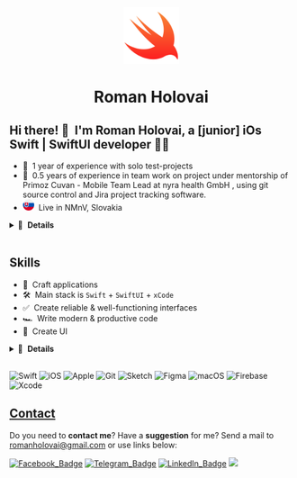 <div align="center">
  <a href="https://www.linkedin.com/in/romaholovai" rel="noopener" target="_blank">
    <img width="100" src="public/assets/swift.png" alt="Logo" />
  </a>
</div>

<h1 align="center">Roman Holovai</h1>

## Hi there! 👋 &nbsp;I'm Roman Holovai, a  [junior] iOs Swift | SwiftUI developer 👨‍💻

- 💼 &nbsp;1 year of experience with solo test-projects
- 💼 &nbsp;0.5 years of experience in team work on project under mentorship of Primoz Cuvan - Mobile Team Lead at nyra health GmbH , using git source control and Jira project tracking software.
- <img width="20" src="public/assets/sk.png"/> &nbsp;Live in NMnV, Slovakia

<details>
  <summary>🔽 &nbsp;<strong>Details</strong></summary>

- 👔 &nbsp;Organized & standalone
- 🤓 &nbsp;Love to code
- 🌱 &nbsp;Constantly learning
- 📐 &nbsp;Prone to perfectionism
- 🎓 &nbsp;Higher educations

</details>&nbsp;



## Skills

- 👾 &nbsp;Craft applications
- 🛠 &nbsp;Main stack is `Swift` + `SwiftUI` + `xCode`
- ✅ &nbsp;Create reliable & well-functioning interfaces
- 🏎 &nbsp;Write modern & productive code
- 🎨 &nbsp;Create UI 

<details>
  <summary>🔽 &nbsp;<strong>Details</strong></summary>

- 🧠 &nbsp;Choose a simple way to solve the problem
- 🧩 &nbsp;Use a patterns & techniques
- 🔧 &nbsp;Use modern frameworks, libraries, and tools
- 📱 &nbsp;Implement responsive interface 
- 🧹 &nbsp;Follow a consistent code style

</details>&nbsp;

![_Swift_](https://img.shields.io/badge/Swift-F05138?style=for-the-badge&logo=Swift&logoColor=white)
![iOS](https://img.shields.io/badge/iOS-000000?style=for-the-badge&logo=ios&logoColor=white)
![_Apple_](https://img.shields.io/badge/Apple-000000?style=for-the-badge&logo=Apple)
![Git](https://img.shields.io/badge/git-%23F05033.svg?style=for-the-badge&logo=git&logoColor=white)
![Sketch](https://img.shields.io/badge/Sketch-FFB387?style=for-the-badge&logo=sketch&logoColor=black)
![Figma](https://img.shields.io/badge/figma-%23F24E1E.svg?style=for-the-badge&logo=figma&logoColor=white)
![macOS](https://img.shields.io/badge/mac%20os-000000?style=for-the-badge&logo=macos&logoColor=F0F0F0)
![Firebase](https://img.shields.io/badge/Firebase-039BE5?style=for-the-badge&logo=Firebase&logoColor=white)
![Xcode](https://img.shields.io/badge/Xcode-007ACC?style=for-the-badge&logo=Xcode&logoColor=white)


## [Contact](https://michaelany.com/#/contact)

Do you need to **contact me**? Have a **suggestion** for me? Send a mail to romanholovai@gmail.com or use links below:

[![_Facebook_Badge_](https://img.shields.io/badge/Facebook-0866FF?style=for-the-badge&logo=Facebook)](https://www.facebook.com/grommys)
[![_Telegram_Badge_](https://img.shields.io/badge/Telegram-26A5E4?style=for-the-badge&logo=Telegram)](https://t.me/grommys)
[![_LinkedIn_Badge_](https://img.shields.io/badge/LinkedIn-0A66C2?style=for-the-badge&logo=LinkedIn)](https://www.linkedin.com/in/romaholovai)
![](https://komarev.com/ghpvc/?username=GRommySwift)

